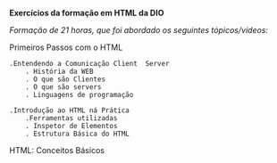 **Exercícios da formação em HTML da DIO**

*Formação de 21 horas, que foi abordado os seguintes tópicos/vídeos:*

Primeiros Passos com o HTML

    .Entendendo a Comunicação Client  Server
        . História da WEB
        . O que são Clientes
        . O que são servers
        . Linguagens de programação

    .Introdução ao HTML ná Prática
        .Ferramentas utilizadas
        . Inspetor de Elementos
        . Estrutura Básica do HTML


HTML: Conceitos Básicos



